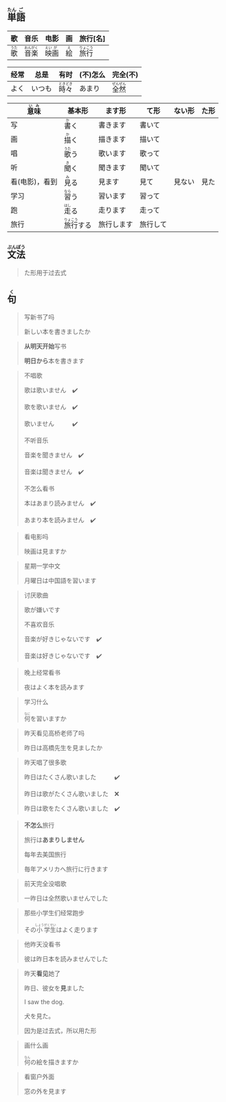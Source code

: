 ## <ruby>単<rt>たん</rt>語<rt>ご</rt></ruby>

| 歌                           | 音乐                                                     | 电影                                                   | 画                         | 旅行[名]                                                 |
| ---------------------------- | -------------------------------------------------------- | ------------------------------------------------------ | -------------------------- | -------------------------------------------------------- |
| <ruby>歌<rt>うた</rt></ruby> | <ruby>音<rt>おん</rt></ruby><ruby>楽<rt>がく</rt></ruby> | <ruby>映<rt>えい</rt></ruby><ruby>画<rt>が</rt></ruby> | <ruby>絵<rt>え</rt></ruby> | <ruby>旅<rt>りょ</rt></ruby><ruby>行<rt>こう</rt></ruby> |

| 经常 | 总是   | 有时                               | (不)怎么 | 完全(不)                                                 |
| ---- | ------ | ---------------------------------- | -------- | -------------------------------------------------------- |
| よく | いつも | <ruby>時々<rt>ときどき</rt></ruby> | あまり   | <ruby>全<rt>ぜん</rt></ruby><ruby>然<rt>ぜん</rt></ruby> |

| <ruby>意<rt>い</rt>味<rt>み</rt></ruby> | 基本形                                          | ます形     | て形     | ない形 | た形 |
| --------------------------------------- | ----------------------------------------------- | ---------- | -------- | ------ | ---- |
| 写                                      | <ruby>書<rt>か</rt></ruby>く                    | 書きます   | 書いて   |        |      |
| 画                                      | <ruby>描<rt>か</rt>く</ruby>                    | 描きます   | 描いて   |        |      |
| 唱                                      | <ruby>歌<rt>うた</rt>う</ruby>                  | 歌います   | 歌って   |        |      |
| 听                                      | <ruby>聞<rt>き</rt>く</ruby>                    | 聞きます   | 聞いて   |        |      |
| 看(电影)，看到                          | <ruby>見<rt>み</rt>る</ruby>                    | 見ます     | 見て     | 見ない | 見た |
| 学习                                    | <ruby>習<rt>なら</rt>う</ruby>                  | 習います   | 習って   |        |      |
| 跑                                      | <ruby>走<rt>はし</rt>る</ruby>                  | 走ります   | 走って   |        |      |
| 旅行                                    | <ruby>旅<rt>りょ</rt>行<rt>こう</rt></ruby>する | 旅行します | 旅行して |        |      |

## <ruby>文<rt>ぶん</rt>法<rt>ぽう</rt></ruby>

> た形用于过去式

## <ruby>句<rt>く</rt></ruby>

> 写新书了吗
> 
> 新しい本を書きましたか

> **从明天开始**写书
> 
> **明日から**本を書きます

> 不唱歌
> 
> 歌は歌いません　✔️
> 
> 歌を歌いません　✔️
> 
> 歌いません　　　✔️
> 
> 不听音乐
> 
> 音楽を聞きません　✔️
> 
> 音楽は聞きません　✔️
> 
> 不怎么看书
> 
> 本はあまり読みません　✔️
> 
> あまり本を読みません　✔️

> 看电影吗
> 
> 映画は見ますか

> 星期一学中文
> 
> 月曜日は中国語を習います

> 讨厌歌曲
> 
> 歌が嫌いです
> 
> 不喜欢音乐
> 
> 音楽が好きじゃないです　✔️
> 
> 音楽は好きじゃないです　✔️

> 晚上经常看书
> 
> 夜はよく本を読みます

> 学习什么
> 
> <ruby>何<rt>なに</rt></ruby>を習いますか

> 昨天看见高桥老师了吗
> 
> 昨日は高橋先生を見ましたか

> 昨天唱了很多歌
> 
> 昨日はたくさん歌いました　　　✔️
> 
> 昨日は歌がたくさん歌いました　❌
> 
> 昨日は歌をたくさん歌いました　✔️

> **不怎么**旅行
>
> 旅行は**あまりしません**
>
> 每年去美国旅行
>
> 毎年アメリカへ旅行に行きます

> 前天完全没唱歌
> 
> 一昨日は全然歌いませんでした

> 那些小学生们经常跑步
> 
> その<ruby>小<rt>しょう</rt></ruby><ruby>学<rt>がく</rt></ruby><ruby>生<rt>せい</rt></ruby>はよく走ります

> 他昨天没看书
> 
> 彼は昨日本を読みませんでした

> 昨天**看见**她了
>
> 昨日、彼女を**見**ました
>
> I saw the dog.
>
> 犬を見た。
>
> 因为是过去式，所以用た形

> 画什么画
>
> <ruby>何<rt>なん</rt></ruby>の絵を描きますか

> 看窗户外面
>
> 窓の外を見ます
